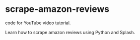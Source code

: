 # scrape-amazon-reviews

code for YouTube video tutorial.

Learn how to scrape amazon reviews using Python and Splash.
